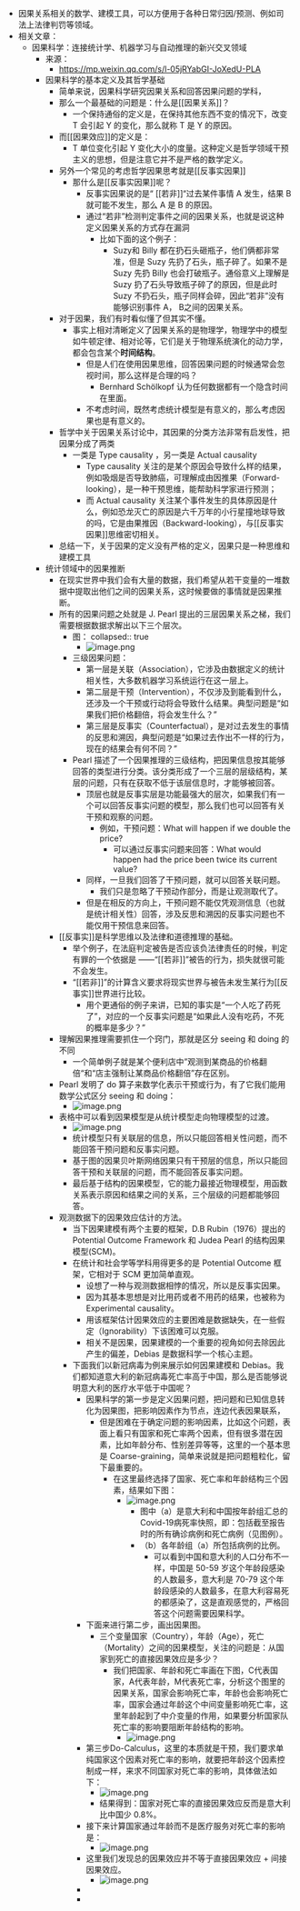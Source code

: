 - 因果关系相关的数学、建模工具，可以方便用于各种日常归因/预测、例如司法上法律判罚等领域。
- 相关文章：
	- 因果科学：连接统计学、机器学习与自动推理的新兴交叉领域
		- 来源：
			- https://mp.weixin.qq.com/s/l-05jRYabGI-JoXedU-PLA
		- 因果科学的基本定义及其哲学基础
			- 简单来说，因果科学研究因果关系和回答因果问题的学科，
			- 那么一个最基础的问题是：什么是[[因果关系]]？
				- 一个保持通俗的定义是，在保持其他东西不变的情况下，改变 T 会引起 Y 的变化，那么就称 T 是 Y 的原因。
			- 而[[因果效应]]的定义是：
				- T 单位变化引起 Y 变化大小的度量。这种定义是哲学领域干预主义的思想，但是注意它并不是严格的数学定义。
			- 另外一个常见的考虑哲学因果思考就是[[反事实因果]]
				- 那什么是[[反事实因果]]呢？
					- 反事实因果说的是“ [[若非]]“过去某件事情 A 发生，结果 B 就可能不发生，那么 A 是 B 的原因。
					- 通过“若非”检测判定事件之间的因果关系，也就是说这种定义因果关系的方式存在漏洞
						- 比如下面的这个例子：
							- Suzy和 Billy 都在扔石头砸瓶子，他们俩都非常准，但是 Suzy 先扔了石头，瓶子碎了。如果不是 Suzy 先扔 Billy 也会打破瓶子。通俗意义上理解是 Suzy 扔了石头导致瓶子碎了的原因，但是此时 Suzy 不扔石头，瓶子同样会碎，因此“若非”没有能够识别事件 A， B之间的因果关系。
			- 对于因果，我们有时看似懂了但其实不懂。
				- 事实上相对清晰定义了因果关系的是物理学，物理学中的模型如牛顿定律、相对论等，它们是关于物理系统演化的动力学，都会包含某个**时间结构**。
					- 但是人们在使用因果思维，回答因果问题的时候通常会忽视时间，那么这样是合理的吗？
						- Bernhard Schölkopf 认为任何数据都有一个隐含时间在里面。
					- 不考虑时间，既然考虑统计模型是有意义的，那么考虑因果也是有意义的。
			- 哲学中关于因果关系讨论中，其因果的分类方法非常有启发性，把因果分成了两类
				- 一类是 Type causality ，另一类是 Actual causality
					- Type  causality 关注的是某个原因会导致什么样的结果，例如吸烟是否导致肺癌，可理解成由因推果（Forward-looking），是一种干预思维，能帮助科学家进行预测；
					- 而 Actual causality 关注某个事件发生的具体原因是什么，例如恐龙灭亡的原因是六千万年的小行星撞地球导致的吗，它是由果推因（Backward-looking），与[[反事实因果]]思维密切相关。
			- 总结一下，关于因果的定义没有严格的定义，因果只是一种思维和建模工具
		- 统计领域中的因果推断
			- 在现实世界中我们会有大量的数据，我们希望从若干变量的一堆数据中提取出他们之间的因果关系，这时候要做的事情就是因果推断。
			- 所有的因果问题之处就是 J. Pearl 提出的三层因果关系之梯，我们需要根据数据求解出以下三个层次。
				- 图：
				  collapsed:: true
					- ![image.png](../assets/image_1677215266964_0.png)
				- 三级因果问题：
					- 第一层是关联（Association），它涉及由数据定义的统计相关性，大多数机器学习系统运行在这一层上。
					- 第二层是干预（Intervention），不仅涉及到能看到什么，还涉及一个干预或行动将会导致什么结果。典型问题是“如果我们把价格翻倍，将会发生什么？”
					- 第三层是反事实（Counterfactual），是对过去发生的事情的反思和溯因，典型问题是“如果过去作出不一样的行为，现在的结果会有何不同？”
				- Pearl 描述了一个因果推理的三级结构，把因果信息按其能够回答的类型进行分类。该分类形成了一个三层的层级结构，某层的问题，只有在获取不低于该层信息时，才能够被回答。
					- 顶层也就是反事实层是功能最强大的层次，如果我们有一个可以回答反事实问题的模型，那么我们也可以回答有关干预和观察的问题。
						- 例如，干预问题：What will happen if we double the price?
							- 可以通过反事实问题来回答：What would happen had the price been twice its current value?
					- 同样，一旦我们回答了干预问题，就可以回答关联问题。
						- 我们只是忽略了干预动作部分，而是让观测取代了。
					- 但是在相反的方向上，干预问题不能仅凭观测信息（也就是统计相关性）回答，涉及反思和溯因的反事实问题也不能仅用干预信息来回答。
			- [[反事实]]是科学思维以及法律和道德推理的基础。
				- 举个例子，在法庭判定被告是否应该负法律责任的时候，判定有罪的一个依据是 ——“[[若非]]”被告的行为，损失就很可能不会发生。
				- “[[若非]]”的计算含义要求将现实世界与被告未发生某行为[[反事实]]世界进行比较。
					- 用个更通俗的例子来讲，已知的事实是“一个人吃了药死了”，对应的一个反事实问题是“如果此人没有吃药，不死的概率是多少？”
			- 理解因果推理需要抓住一个窍门，那就是区分 seeing 和 doing 的不同
				- 一个简单例子就是某个便利店中”观测到某商品的价格翻倍“和“店主强制让某商品价格翻倍”存在区别。
			- Pearl 发明了 do 算子来数学化表示干预或行为，有了它我们能用数学公式区分 seeing 和 doing：
				- ![image.png](../assets/image_1677215508343_0.png)
			- 表格中可以看到因果模型是从统计模型走向物理模型的过渡。
				- ![image.png](../assets/image_1677215602579_0.png)
				- 统计模型只有关联层的信息，所以只能回答相关性问题，而不能回答干预问题和反事实问题。
				- 基于图的因果贝叶斯网络因果只有干预层的信息，所以只能回答干预和关联层的问题，而不能回答反事实问题。
				- 最后基于结构的因果模型，它的能力最接近物理模型，用函数关系表示原因和结果之间的关系，三个层级的问题都能够回答。
			- 观测数据下的因果效应估计的方法。
				- 当下因果建模有两个主要的框架，D.B  Rubin（1976）提出的 Potential Outcome Framework 和 Judea Pearl 的结构因果模型(SCM)。
				- 在统计和社会学等学科用得更多的是 Potential Outcome 框架，它相对于 SCM 更加简单直观。
					- 设想了一种与观测数据相悖的情况，所以是反事实因果。
					- 因为其基本思想是对比用药或者不用药的结果，也被称为 Experimental causality。
					- 用该框架估计因果效应的主要困难是数据缺失，在一些假定（Ignorability）下该困难可以克服。
					- 相关不是因果，因果建模的一个重要的视角如何去除因此产生的偏差，Debias 是数据科学一个核心主题。
				- 下面我们以新冠病毒为例来展示如何因果建模和 Debias。我们都知道意大利的新冠病毒死亡率高于中国，那么是否能够说明意大利的医疗水平低于中国呢？
					- 因果科学的第一步是定义因果问题，把问题和已知信息转化为因果图，把影响因素作为节点，连边代表因果联系，
						- 但是困难在于确定问题的影响因素，比如这个问题，表面上看只有国家和死亡率两个因素，但有很多潜在因素，比如年龄分布、性别差异等等，这里的一个基本思是 Coarse-graining，简单来说就是把问题粗粒化，留下最重要的。
							- 在这里最终选择了国家、死亡率和年龄结构三个因素，结果如下图：
								- ![image.png](../assets/image_1677215788978_0.png)
									- 图中（a）是意大利和中国按年龄组汇总的Covid-19病死率快照，即：包括截至报告时的所有确诊病例和死亡病例（见图例）。
									- （b）各年龄组（a）所包括病例的比例。
										- 可以看到中国和意大利的人口分布不一样，中国是 50-59 岁这个年龄段感染的人数最多，意大利是 70-79 这个年龄段感染的人数最多，在意大利容易死的都感染了，这是直观感觉的，严格回答这个问题需要因果科学。
					- 下面来进行第二步，画出因果图。
						- 三个变量国家（Country），年龄（Age），死亡（Mortality）之间的因果模型，关注的问题是：从国家到死亡的直接因果效应是多少？
							- 我们把国家、年龄和死亡率画在下图，C代表国家，A代表年龄，M代表死亡率，分析这个图里的因果关系，国家会影响死亡率，年龄也会影响死亡率，国家会通过年龄这个中间变量影响死亡率，这里年龄起到了中介变量的作用，如果要分析国家队死亡率的影响要阻断年龄结构的影响。
								- ![image.png](../assets/image_1677215841775_0.png)
					- 第三步Do-Calculus，这里的本质就是干预，我们要求单纯国家这个因素对死亡率的影响，就要把年龄这个因素控制成一样，来求不同国家对死亡率的影响，具体做法如下：
						- ![image.png](../assets/image_1677215856267_0.png)
						- 结果得到：国家对死亡率的直接因果效应反而是意大利比中国少 0.8%。
					- 接下来计算国家通过年龄而不是医疗服务对死亡率的影响是：
						- ![image.png](../assets/image_1677215965529_0.png)
					- 这里我们发现总的因果效应并不等于直接因果效应 + 间接因果效应。
						- ![image.png](../assets/image_1677215976172_0.png)
					-
					-
